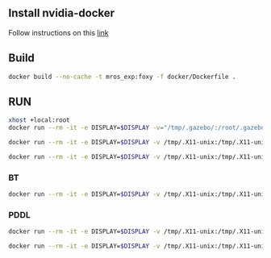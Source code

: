 ## Install nvidia-docker
Follow instructions on this [link](https://docs.nvidia.com/datacenter/cloud-native/container-toolkit/install-guide.html#installing-on-ubuntu-and-debian)

## Build

```bash
docker build --no-cache -t mros_exp:foxy -f docker/Dockerfile .
```

## RUN

```bash
xhost +local:root
docker run --rm -it -e DISPLAY=$DISPLAY -v="/tmp/.gazebo/:/root/.gazebo/" -v "$HOME/mc_iros2021_results:/root/iros2021_results" -v /tmp/.X11-unix:/tmp/.X11-unix:ro --gpus all mros_exp:foxy ros2 launch navigation_experiments_mc_bts_pddl_base tb3_sim_launch.py headless:=False
```

```bash
docker run --rm -it -e DISPLAY=$DISPLAY -v /tmp/.X11-unix:/tmp/.X11-unix:ro --gpus all mros_exp:foxy ros2 launch navigation_experiments_mc_bts_pddl_base nav2_turtlebot3_launch.py
```

```bash
docker run --rm -it -e DISPLAY=$DISPLAY -v /tmp/.X11-unix:/tmp/.X11-unix:ro --gpus all mros_exp:foxy ros2 launch navigation_experiments_mc_bts_pddl_base metacontrol.launch.py
```

### BT

```bash
docker run --rm -it -e DISPLAY=$DISPLAY -v /tmp/.X11-unix:/tmp/.X11-unix:ro --gpus all mros_exp:foxy ros2 launch navigation_experiments_mc_bts bt_controller_launch.py
```

### PDDL

```bash
docker run --rm -it -e DISPLAY=$DISPLAY -v /tmp/.X11-unix:/tmp/.X11-unix:ro --gpus all mros_exp:foxy ros2 launch navigation_experiments_mc_pddl pddl_controller_launch.py
```

```bash
docker run --rm -it -e DISPLAY=$DISPLAY -v /tmp/.X11-unix:/tmp/.X11-unix:ro --gpus all mros_exp:foxy ros2 run navigation_experiments_mc_pddl patrolling_controller_node
```
